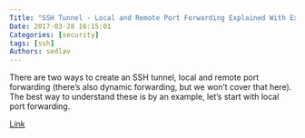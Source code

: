 ```yaml
---
Title: "SSH Tunnel - Local and Remote Port Forwarding Explained With Examples"
Date: 2017-03-28 16:15:01
Categories: [security]
tags: [ssh]
Authors: sedlav
---
```


There are two ways to create an SSH tunnel, local and remote port forwarding (there’s also dynamic forwarding, but we won’t cover that here). The best way to understand these is by an example, let’s start with local port forwarding.

[Link](http://blog.trackets.com/2014/05/17/ssh-tunnel-local-and-remote-port-forwarding-explained-with-examples.html)
